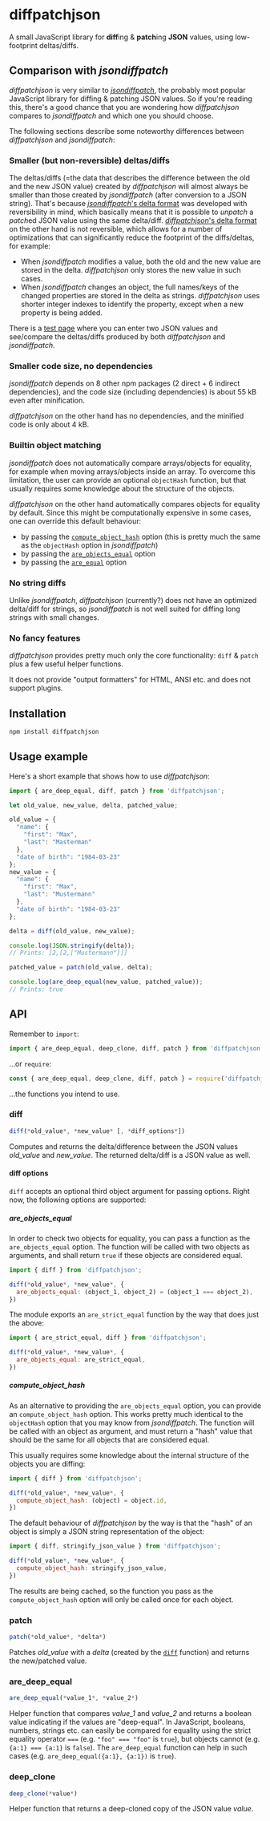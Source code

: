 # diffpatchjson

A small JavaScript library for **diff**ing & **patch**ing **JSON** values, using low-footprint deltas/diffs.


## Comparison with *jsondiffpatch*

*diffpatchjson* is very similar to *[jsondiffpatch](https://github.com/benjamine/jsondiffpatch)*, the probably most popular JavaScript library for diffing & patching JSON values. So if you're reading this, there's a good chance that you are wondering how *diffpatchjson* compares to *jsondiffpatch* and which one you should choose.

The following sections describe some noteworthy differences between *diffpatchjson* and *jsondiffpatch*:


### Smaller (but non-reversible) deltas/diffs

The deltas/diffs (=the data that describes the difference between the old and the new JSON value) created by *diffpatchjson* will almost always be smaller than those created by *jsondiffpatch* (after conversion to a JSON string). That's because [*jsondiffpatch*'s delta format](https://github.com/benjamine/jsondiffpatch/blob/master/docs/deltas.md) was developed with reversibility in mind, which basically means that it is possible to *unpatch* a *patch*ed JSON value using the same delta/diff. [*diffpatchjson*'s delta format](delta_format.md) on the other hand is not reversible, which allows for a number of optimizations that can significantly reduce the footprint of the diffs/deltas, for example:

- When *jsondiffpatch* modifies a value, both the old and the new value are stored in the delta. *diffpatchjson* only stores the new value in such cases.
- When *jsondiffpatch* changes an object, the full names/keys of the changed properties are stored in the delta as strings. *diffpatchjson* uses shorter integer indexes to identify the property, except when a new property is being added.

There is a [test page](https://oyooyo.github.io/diffpatchjson/test_page/) where you can enter two JSON values and see/compare the deltas/diffs produced by both *diffpatchjson* and *jsondiffpatch*.


### Smaller code size, no dependencies

*jsondiffpatch* depends on 8 other npm packages (2 direct + 6 indirect dependencies), and the code size (including dependencies) is about 55 kB even after minification.

*diffpatchjson* on the other hand has no dependencies, and the minified code is only about 4 kB.


### Builtin object matching

*jsondiffpatch* does not automatically compare arrays/objects for equality, for example when moving arrays/objects inside an array. To overcome this limitation, the user can provide an optional `objectHash` function, but that usually requires some knowledge about the structure of the objects.

*diffpatchjson* on the other hand automatically compares objects for equality by default. Since this might be computationally expensive in some cases, one can override this default behaviour:

- by passing the [`compute_object_hash`](#compute_object_hash) option (this is pretty much the same as the `objectHash` option in *jsondiffpatch*)
- by passing the [`are_objects_equal`](#are_objects_equal) option
- by passing the [`are_equal`](#are_equal) option


### No string diffs

Unlike *jsondiffpatch*, *diffpatchjson* (currently?) does not have an optimized delta/diff for strings, so *jsondiffpatch* is not well suited for diffing long strings with small changes.


### No fancy features

*diffpatchjson* provides pretty much only the core functionality: `diff` & `patch` plus a few useful helper functions.

It does not provide "output formatters" for HTML, ANSI etc. and does not support plugins.


## Installation

```sh
npm install diffpatchjson
```


## Usage example

Here's a short example that shows how to use *diffpatchjson*:

```JavaScript
import { are_deep_equal, diff, patch } from 'diffpatchjson';

let old_value, new_value, delta, patched_value;

old_value = {
  "name": {
    "first": "Max",
    "last": "Masterman"
  },
  "date of birth": "1984-03-23"
};
new_value = {
  "name": {
    "first": "Max",
    "last": "Mustermann"
  },
  "date of birth": "1984-03-23"
};

delta = diff(old_value, new_value);

console.log(JSON.stringify(delta));
// Prints: [2,[2,["Mustermann"]]]

patched_value = patch(old_value, delta);

console.log(are_deep_equal(new_value, patched_value));
// Prints: true
```


## API

Remember to `import`:

```JavaScript
import { are_deep_equal, deep_clone, diff, patch } from 'diffpatchjson';
```

...or `require`:

```JavaScript
const { are_deep_equal, deep_clone, diff, patch } = require('diffpatchjson');
```

...the functions you intend to use.


### diff

```JavaScript
diff(*old_value*, *new_value* [, *diff_options*])
```

Computes and returns the delta/difference between the JSON values *old_value* and *new_value*. The returned delta/diff is a JSON value as well.

#### diff options

`diff` accepts an optional third object argument for passing options. Right now, the following options are supported:

##### are_objects_equal

In order to check two objects for equality, you can pass a function as the `are_objects_equal` option. The function will be called with two objects as arguments, and shall return `true` if these objects are considered equal.

```JavaScript
import { diff } from 'diffpatchjson';

diff(*old_value*, *new_value*, {
  are_objects_equal: (object_1, object_2) = (object_1 === object_2),
})
```

The module exports an `are_strict_equal` function by the way that does just the above:

```JavaScript
import { are_strict_equal, diff } from 'diffpatchjson';

diff(*old_value*, *new_value*, {
  are_objects_equal: are_strict_equal,
})
```


##### compute_object_hash

As an alternative to providing the `are_objects_equal` option, you can provide an `compute_object_hash` option. This works pretty much identical to the `objectHash` option that you may know from *jsondiffpatch*. The function will be called with an object as argument, and must return a "hash" value that should be the same for all objects that are considered equal.

This usually requires some knowledge about the internal structure of the objects you are diffing:

```JavaScript
import { diff } from 'diffpatchjson';

diff(*old_value*, *new_value*, {
  compute_object_hash: (object) = object.id,
})
```

The default behaviour of *diffpatchjson* by the way is that the "hash" of an object is simply a JSON string representation of the object:

```JavaScript
import { diff, stringify_json_value } from 'diffpatchjson';

diff(*old_value*, *new_value*, {
  compute_object_hash: stringify_json_value,
})
```

The results are being cached, so the function you pass as the `compute_object_hash` option will only be called once for each object.


### patch

```JavaScript
patch(*old_value*, *delta*)
```

Patches *old_value* with a *delta* (created by the [`diff`](#diff) function) and returns the new/patched value.


### are_deep_equal

```JavaScript
are_deep_equal(*value_1*, *value_2*)
```

Helper function that compares *value_1* and *value_2* and returns a boolean value indicating if the values are "deep-equal". In JavaScript, booleans, numbers, strings etc. can easily be compared for equality using the strict equality operator `===` (e.g. `"foo" === "foo"` is `true`), but objects cannot (e.g. `{a:1} === {a:1}` is `false`). The `are_deep_equal` function can help in such cases (e.g. `are_deep_equal({a:1}, {a:1})` is `true`).


### deep_clone

```JavaScript
deep_clone(*value*)
```

Helper function that returns a deep-cloned copy of the JSON value *value*.
